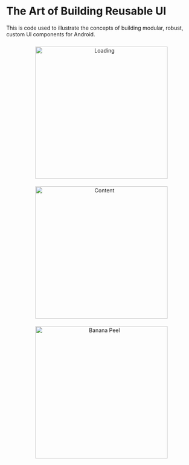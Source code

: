 The Art of Building Reusable UI
=================

This is code used to illustrate the concepts of building modular, robust, custom UI components for Android.

<p align="center" >
<img height="350" hspace="10" style="padding: 10px;" src="https://raw.githubusercontent.com/smbarne/AndroidReusableUI/master/Images/androidCustomUIBananPeelLoading.png" alt="Loading" />  
<img height="350" hspace="10" style="padding: 10px;" src="https://raw.githubusercontent.com/smbarne/AndroidReusableUI/master/Images/androidCustomUIBananPeelContent.png" alt="Content" />
<img height="350" hspace="10" style="padding: 10px;" src="https://raw.githubusercontent.com/smbarne/AndroidReusableUI/master/Images/androidCustomUIBananPeel.png" alt="Banana Peel" />
</p>
